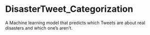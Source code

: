 # DisasterTweet_Categorization
A Machine learning model that predicts which Tweets are about real disasters and which one’s aren’t.
